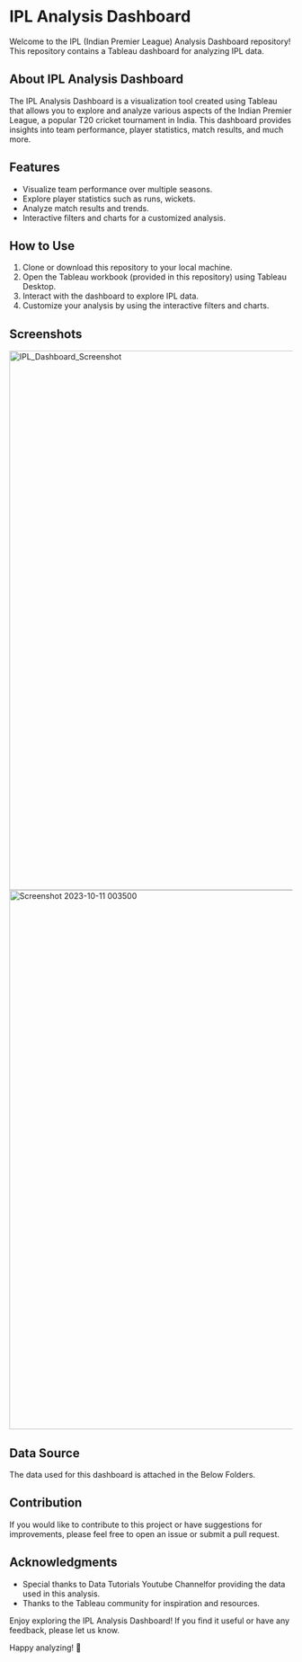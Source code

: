 # IPL Analysis Dashboard

Welcome to the IPL (Indian Premier League) Analysis Dashboard repository! This repository contains a Tableau dashboard for analyzing IPL data. 

## About IPL Analysis Dashboard

The IPL Analysis Dashboard is a visualization tool created using Tableau that allows you to explore and analyze various aspects of the Indian Premier League, a popular T20 cricket tournament in India. This dashboard provides insights into team performance, player statistics, match results, and much more.

## Features

- Visualize team performance over multiple seasons.
- Explore player statistics such as runs, wickets.
- Analyze match results and trends.
- Interactive filters and charts for a customized analysis.

## How to Use

1. Clone or download this repository to your local machine.
2. Open the Tableau workbook (provided in this repository) using Tableau Desktop.
3. Interact with the dashboard to explore IPL data.
4. Customize your analysis by using the interactive filters and charts.

## Screenshots

<img width="960" alt="IPL_Dashboard_Screenshot" src="https://github.com/RAHULMYDUR/IPL-Analysis-Dashboard/assets/123269117/de337f95-8152-4fc5-83d2-39aca8a5d07e">


<img width="960" alt="Screenshot 2023-10-11 003500" src="https://github.com/RAHULMYDUR/IPL-Analysis-Dashboard/assets/123269117/fcb8ed59-ef63-451b-9232-7024c3ebe6fd">





## Data Source

The data used for this dashboard is attached in the Below Folders.
## Contribution

If you would like to contribute to this project or have suggestions for improvements, please feel free to open an issue or submit a pull request.


## Acknowledgments

- Special thanks to Data Tutorials Youtube Channelfor providing the data used in this analysis.
- Thanks to the Tableau community for inspiration and resources.

Enjoy exploring the IPL Analysis Dashboard! If you find it useful or have any feedback, please let us know.

Happy analyzing! 🏏
